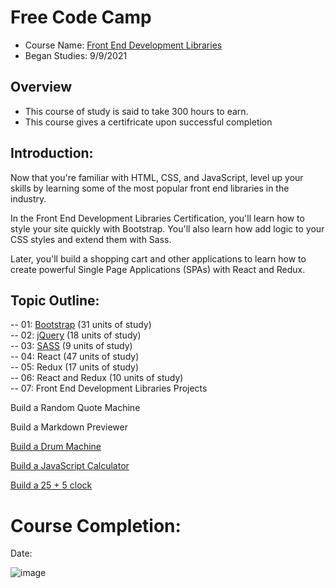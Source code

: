 # Free Code Camp
* Course Name: [Front End Development Libraries](https://www.freecodecamp.org/learn/front-end-development-libraries/)
* Began Studies: 9/9/2021

## Overview
* This course of study is said to take 300 hours to earn. 
* This course gives a certifricate upon successful completion

## Introduction:
Now that you're familiar with HTML, CSS, and JavaScript, level up your skills by learning some of the most popular front end libraries in the industry.

In the Front End Development Libraries Certification, you'll learn how to style your site quickly with Bootstrap. You'll also learn how add logic to your CSS styles and extend them with Sass.

Later, you'll build a shopping cart and other applications to learn how to create powerful Single Page Applications (SPAs) with React and Redux.


## Topic Outline: 
-- 01: [Bootstrap](https://github.com/EO4wellness/T-I-L/blob/main/FrontEnd/freeCodeCamp/Bootstrap.md) (31 units of study)<br>
-- 02: [jQuery](https://github.com/EO4wellness/T-I-L/blob/main/FrontEnd/freeCodeCamp/jQuery.md) (18 units of study)<br>
-- 03: [SASS](https://github.com/EO4wellness/T-I-L/blob/main/FrontEnd/freeCodeCamp/SASS.md) (9 units of study)<br>
-- 04: React (47 units of study)<br>
-- 05: Redux (17 units of study)<br>
-- 06: React and Redux (10 units of study)<br>
-- 07: Front End Development Libraries Projects <br>

Build a Random Quote Machine 

Build a Markdown Previewer 

[Build a Drum Machine](https://github.com/EO4wellness/T-I-L/blob/main/FrontEnd/freeCodeCamp/Build-Drum-Machine.md)

[Build a JavaScript Calculator](https://github.com/EO4wellness/T-I-L/blob/main/FrontEnd/freeCodeCamp/Build-JS-Calculator.md)

[Build a 25 + 5 clock](https://github.com/EO4wellness/T-I-L/blob/main/FrontEnd/freeCodeCamp/Build-Clock.md) 

# Course Completion: 
Date: 

![image](#)

